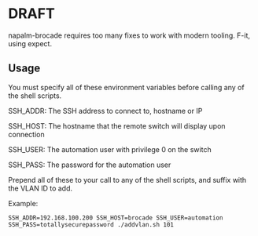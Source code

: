 # DRAFT

napalm-brocade requires too many fixes to work with modern tooling. F-it, using expect.

## Usage

You must specify all of these environment variables before calling any of the shell scripts.

SSH_ADDR: The SSH address to connect to, hostname or IP

SSH_HOST: The hostname that the remote switch will display upon connection

SSH_USER: The automation user with privilege 0 on the switch

SSH_PASS: The password for the automation user

Prepend all of these to your call to any of the shell scripts, and suffix with the VLAN ID to add.

Example:

    SSH_ADDR=192.168.100.200 SSH_HOST=brocade SSH_USER=automation SSH_PASS=totallysecurepassword ./addvlan.sh 101
